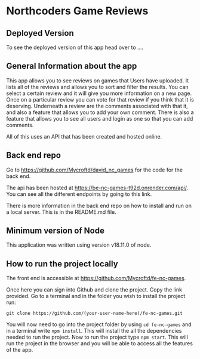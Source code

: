 # Northcoders Game Reviews 

## Deployed Version

To see the deployed version of this app head over to ....

## General Information about the app

This app allows you to see reviews on games that Users have uploaded.  It lists all of the reviews and allows you to sort and filter the results.  You can select a certain review and it will give you more information on a new page.  Once on a particular review you can vote for that review if you think that it is deserving.  Underneath a review are the comments associated with that it, and also a feature that allows you to add your own comment.  There is also a feature that allows you to see all users and login as one so that you can add comments.

All of this uses an API that has been created and hosted online.

## Back end repo 
Go to https://github.com/Mycroftd/david_nc_games for the code for the back end.

The api has been hosted at https://be-nc-games-t92d.onrender.com/api/.  You can see all the different endpoints by going to this link.

There is more information in the back end repo on how to install and run on a local server.  This is in the README.md file.

## Minimum version of Node

This application was written using version v18.11.0 of node.

## How to run the project locally

The front end is accessible at https://github.com/Mycroftd/fe-nc-games.

Once here you can sign into Github and clone the project.  Copy the link provided.  Go to a terminal and in the folder you wish to install the project run:

```git clone https://github.com/(your-user-name-here)/fe-nc-games.git```


You will now need to go into the project folder by using ```cd fe-nc-games``` and in a terminal write ```npm install```.  This will install the all the dependencies needed to run the project.  Now to run the project type ```npm start```.  This will run the project in the browser and you will be able to access all the features of the app.

